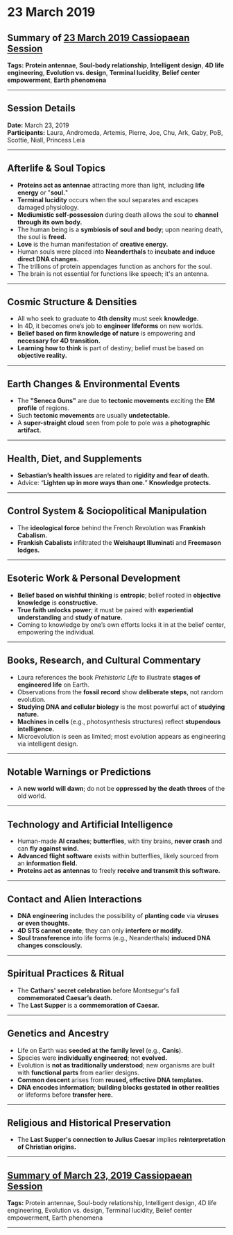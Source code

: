 # 23 March 2019

## Summary of [23 March 2019 Cassiopaean Session](https://cassiopaea.org/forum/threads/session-23-march-2019.47029/)

**Tags:** **Protein antennae**, **Soul-body relationship**, **Intelligent design**, **4D life engineering**, **Evolution vs. design**, **Terminal lucidity**, **Belief center empowerment**, **Earth phenomena**

---


## Session Details

**Date:** March 23, 2019  
**Participants:** Laura, Andromeda, Artemis, Pierre, Joe, Chu, Ark, Gaby, PoB, Scottie, Niall, Princess Leia

---


## Afterlife & Soul Topics

- **Proteins act as antennae** attracting more than light, including **life energy** or "**soul.**"
- **Terminal lucidity** occurs when the soul separates and escapes damaged physiology.
- **Mediumistic self-possession** during death allows the soul to **channel through its own body.**
- The human being is a **symbiosis of soul and body**; upon nearing death, the soul is **freed.**
- **Love** is the human manifestation of **creative energy.**
- Human souls were placed into **Neanderthals** to **incubate and induce direct DNA changes.**
- The trillions of protein appendages function as anchors for the soul.
- The brain is not essential for functions like speech; it's an antenna.

---


## Cosmic Structure & Densities

- All who seek to graduate to **4th density** must seek **knowledge.**
- In 4D, it becomes one’s job to **engineer lifeforms** on new worlds.
- **Belief based on firm knowledge of nature** is empowering and **necessary for 4D transition.**
- **Learning how to think** is part of destiny; belief must be based on **objective reality.**

---


## Earth Changes & Environmental Events

- The **"Seneca Guns"** are due to **tectonic movements** exciting the **EM profile** of regions.
- Such **tectonic movements** are usually **undetectable.**
- A **super-straight cloud** seen from pole to pole was a **photographic artifact.**

---


## Health, Diet, and Supplements

- **Sebastian’s health issues** are related to **rigidity and fear of death.**
- Advice: “**Lighten up in more ways than one.**” **Knowledge protects.**

---


## Control System & Sociopolitical Manipulation

- The **ideological force** behind the French Revolution was **Frankish Cabalism.**
- **Frankish Cabalists** infiltrated the **Weishaupt Illuminati** and **Freemason lodges.**

---


## Esoteric Work & Personal Development

- **Belief based on wishful thinking** is **entropic**; belief rooted in **objective knowledge** is **constructive.**
- **True faith unlocks power**; it must be paired with **experiential understanding** and **study of nature.**
- Coming to knowledge by one’s own efforts locks it in at the belief center, empowering the individual.

---


## Books, Research, and Cultural Commentary

- Laura references the book *Prehistoric Life* to illustrate **stages of engineered life** on Earth.
- Observations from the **fossil record** show **deliberate steps**, not random evolution.
- **Studying DNA and cellular biology** is the most powerful act of **studying nature.**
- **Machines in cells** (e.g., photosynthesis structures) reflect **stupendous intelligence.**
- Microevolution is seen as limited; most evolution appears as engineering via intelligent design.

---


## Notable Warnings or Predictions

- A **new world will dawn**; do not be **oppressed by the death throes** of the old world.

---


## Technology and Artificial Intelligence

- Human-made **AI crashes**; **butterflies**, with tiny brains, **never crash** and can **fly against wind.**
- **Advanced flight software** exists within butterflies, likely sourced from an **information field.**
- **Proteins act as antennas** to freely **receive and transmit this software.**

---


## Contact and Alien Interactions

- **DNA engineering** includes the possibility of **planting code** via **viruses or even thoughts.**
- **4D STS cannot create**; they can only **interfere or modify.**
- **Soul transference** into life forms (e.g., Neanderthals) **induced DNA changes consciously.**

---


## Spiritual Practices & Ritual

- The **Cathars' secret celebration** before Montsegur's fall **commemorated Caesar’s death.**
- The **Last Supper** is a **commemoration of Caesar.**

---


## Genetics and Ancestry

- Life on Earth was **seeded at the family level** (e.g., **Canis**).
- Species were **individually engineered**; not **evolved.**
- Evolution is **not as traditionally understood**; new organisms are built with **functional parts** from earlier designs.
- **Common descent** arises from **reused, effective DNA templates.**
- **DNA encodes information**; **building blocks gestated in other realities** or lifeforms before **transfer here.**

---


## Religious and Historical Preservation

- The **Last Supper's connection to Julius Caesar** implies **reinterpretation of Christian origins.**

---



## [Summary of March 23, 2019 Cassiopaean Session](https://cassiopaea.org/forum/threads/session-23-march-2019.47029/)

**Tags:** Protein antennae, Soul-body relationship, Intelligent design, 4D life engineering, Evolution vs. design, Terminal lucidity, Belief center empowerment, Earth phenomena

---


